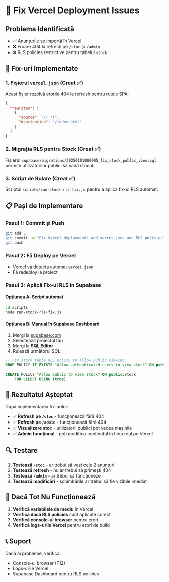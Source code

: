 # 🚀 Fix Vercel Deployment Issues

## Problema Identificată
- ✅ Anunțurile se importă în Vercel
- ❌ Eroare 404 la refresh pe `/stoc` și `/admin`
- ❌ RLS policies restrictive pentru tabelul `stock`

## 🔧 Fix-uri Implementate

### 1. Fișierul `vercel.json` (Creat ✅)
Acest fișier rezolvă erorile 404 la refresh pentru rutele SPA:
```json
{
  "rewrites": [
    {
      "source": "/(.*)",
      "destination": "/index.html"
    }
  ]
}
```

### 2. Migrația RLS pentru Stock (Creat ✅)
Fișierul `supabase/migrations/20250101000005_fix_stock_public_view.sql` permite utilizatorilor publici să vadă stocul.

### 3. Script de Rulare (Creat ✅)
Scriptul `scripts/run-stock-rls-fix.js` pentru a aplica fix-ul RLS automat.

## 📋 Pași de Implementare

### Pasul 1: Commit și Push
```bash
git add .
git commit -m "Fix Vercel deployment: add vercel.json and RLS policies"
git push
```

### Pasul 2: Fă Deploy pe Vercel
- Vercel va detecta automat `vercel.json`
- Fă redeploy la proiect

### Pasul 3: Aplică Fix-ul RLS în Supabase

#### Opțiunea A: Script automat
```bash
cd scripts
node run-stock-rls-fix.js
```

#### Opțiunea B: Manual în Supabase Dashboard
1. Mergi la [supabase.com](https://supabase.com)
2. Selectează proiectul tău
3. Mergi la **SQL Editor**
4. Rulează următorul SQL:

```sql
-- Fix stock table RLS policy to allow public viewing
DROP POLICY IF EXISTS "Allow authenticated users to view stock" ON public.stock;

CREATE POLICY "Allow public to view stock" ON public.stock
    FOR SELECT USING (true);
```

## 🎯 Rezultatul Așteptat

După implementarea fix-urilor:
- ✅ **Refresh pe `/stoc`** - funcționează fără 404
- ✅ **Refresh pe `/admin`** - funcționează fără 404
- ✅ **Vizualizare stoc** - utilizatorii publici pot vedea mașinile
- ✅ **Admin funcțional** - poți modifica conținutul în timp real pe Vercel

## 🔍 Testare

1. **Testează `/stoc`** - ar trebui să vezi cele 2 anunțuri
2. **Testează refresh** - nu ar trebui să primești 404
3. **Testează `/admin`** - ar trebui să funcționeze
4. **Testează modificări** - schimbările ar trebui să fie vizibile imediat

## 🚨 Dacă Tot Nu Funcționează

1. **Verifică variabilele de mediu** în Vercel
2. **Verifică dacă RLS policies** sunt aplicate corect
3. **Verifică console-ul browser** pentru erori
4. **Verifică logs-urile Vercel** pentru erori de build

## 📞 Suport

Dacă ai probleme, verifică:
- Console-ul browser (F12)
- Logs-urile Vercel
- Supabase Dashboard pentru RLS policies
